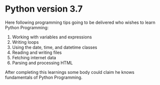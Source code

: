 # Python version 3.7


Here following programming tips going to be delivered who wishes to learn Python Programming:

  1. Working with variables and expressions
  2. Writing loops
  3. Using the date, time, and datetime classes
  4. Reading and writing files
  5. Fetching internet data
  6. Parsing and processing HTML
  
  After completing this learnings some body could claim he knows fundamentals of Python Programming.
  
  
